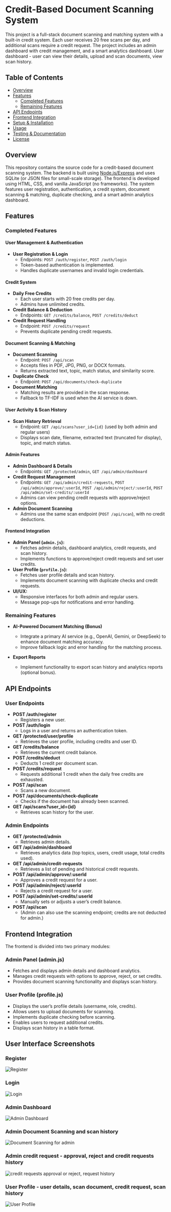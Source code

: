 # Credit-Based Document Scanning System

This project is a full-stack document scanning and matching system with a built-in credit system. Each user receives 20 free scans per day, and additional scans require a credit request. 
The project includes an admin dashboard with credit management, and a smart analytics dashboard. User dashboard - user can view their details, upload and scan documents, view scan history.

## Table of Contents
- [Overview](#overview)
- [Features](#features)
  - [Completed Features](#completed-features)
  - [Remaining Features](#remaining-features)
- [API Endpoints](#api-endpoints)
- [Frontend Integration](#frontend-integration)
- [Setup & Installation](#setup--installation)
- [Usage](#usage)
- [Testing & Documentation](#testing--documentation)
- [License](#license)

## Overview

This repository contains the source code for a credit-based document scanning system. The backend is built using [Node.js/Express](#) and uses SQLite (or JSON files for small-scale storage). The frontend is developed using HTML, CSS, and vanilla JavaScript (no frameworks). The system features user registration, authentication, a credit system, document scanning & matching, duplicate checking, and a smart admin analytics dashboard.

## Features

### Completed Features

#### User Management & Authentication
- **User Registration & Login**  
  - Endpoints: `POST /auth/register`, `POST /auth/login`
  - Token-based authentication is implemented.
  - Handles duplicate usernames and invalid login credentials.

#### Credit System
- **Daily Free Credits**  
  - Each user starts with 20 free credits per day.
  - Admins have unlimited credits.
- **Credit Balance & Deduction**  
  - Endpoints: `GET /credits/balance`, `POST /credits/deduct`
- **Credit Request Handling**  
  - Endpoint: `POST /credits/request`
  - Prevents duplicate pending credit requests.

#### Document Scanning & Matching
- **Document Scanning**  
  - Endpoint: `POST /api/scan`
  - Accepts files in PDF, JPG, PNG, or DOCX formats.
  - Returns extracted text, topic, match status, and similarity score.
- **Duplicate Check**  
  - Endpoint: `POST /api/documents/check-duplicate`
- **Document Matching**  
  - Matching results are provided in the scan response.
  - Fallback to TF-IDF is used when the AI service is down.

#### User Activity & Scan History
- **Scan History Retrieval**  
  - Endpoint: `GET /api/scans?user_id={id}` (used by both admin and regular users)
  - Displays scan date, filename, extracted text (truncated for display), topic, and match status.

#### Admin Features
- **Admin Dashboard & Details**  
  - Endpoints: `GET /protected/admin`, `GET /api/admin/dashboard`
- **Credit Request Management**  
  - Endpoints: `GET /api/admin/credit-requests`, `POST /api/admin/approve/:userId`, `POST /api/admin/reject/:userId`, `POST /api/admin/set-credits/:userId`
  - Admins can view pending credit requests with approve/reject options.
- **Admin Document Scanning**  
  - Admins use the same scan endpoint (`POST /api/scan`), with no credit deductions.

#### Frontend Integration
- **Admin Panel (`admin.js`):**  
  - Fetches admin details, dashboard analytics, credit requests, and scan history.
  - Implements functions to approve/reject credit requests and set user credits.
- **User Profile (`profile.js`):**  
  - Fetches user profile details and scan history.
  - Implements document scanning with duplicate checks and credit requests.
- **UI/UX:**  
  - Responsive interfaces for both admin and regular users.
  - Message pop-ups for notifications and error handling.

### Remaining Features

- **AI-Powered Document Matching (Bonus)**  
  - Integrate a primary AI service (e.g., OpenAI, Gemini, or DeepSeek) to enhance document matching accuracy.
  - Improve fallback logic and error handling for the matching process.
 
- **Export Reports**  
  - Implement functionality to export scan history and analytics reports (optional bonus).

## API Endpoints

### User Endpoints
- **POST /auth/register**  
  - Registers a new user.
- **POST /auth/login**  
  - Logs in a user and returns an authentication token.
- **GET /protected/user/profile**  
  - Retrieves the user profile, including credits and user ID.
- **GET /credits/balance**  
  - Retrieves the current credit balance.
- **POST /credits/deduct**  
  - Deducts 1 credit per document scan.
- **POST /credits/request**  
  - Requests additional 1 credit when the daily free credits are exhausted.
- **POST /api/scan**  
  - Scans a new document.
- **POST /api/documents/check-duplicate**  
  - Checks if the document has already been scanned.
- **GET /api/scans?user_id={id}**  
  - Retrieves scan history for the user.

### Admin Endpoints
- **GET /protected/admin**  
  - Retrieves admin details.
- **GET /api/admin/dashboard**  
  - Retrieves analytics data (top topics, users, credit usage, total credits used).
- **GET /api/admin/credit-requests**  
  - Retrieves a list of pending and historical credit requests.
- **POST /api/admin/approve/:userId**  
  - Approves a credit request for a user.
- **POST /api/admin/reject/:userId**  
  - Rejects a credit request for a user.
- **POST /api/admin/set-credits/:userId**  
  - Manually sets or adjusts a user’s credit balance.
- **POST /api/scan**  
  - (Admin can also use the scanning endpoint; credits are not deducted for admin.)

## Frontend Integration

The frontend is divided into two primary modules:

### Admin Panel (admin.js)
- Fetches and displays admin details and dashboard analytics.
- Manages credit requests with options to approve, reject, or set credits.
- Provides document scanning functionality and displays scan history.

### User Profile (profile.js)
- Displays the user’s profile details (username, role, credits).
- Allows users to upload documents for scanning.
- Implements duplicate checking before scanning.
- Enables users to request additional credits.
- Displays scan history in a table format.


## User Interface Screenshots

### Register
![Register](/frontend/assests/UI_Images/Register.jpg)

### Login
![Login](/frontend/assests/UI_Images/Login.jpg)

### Admin Dashboard
![Admin Dashboard](/frontend/assests/UI_Images/Admin_DashBoard.jpg)

### Admin Document Scanning and scan history
![Document Scanning for admin](/frontend/assests/UI_Images/document_scan_and_scan_history_for_admin.jpg)

### Admin credit request - approval, reject and credit requests history
![credit requests approval or reject, request history](/frontend/assests/UI_Images/credit_request_approval.jpg)

### User Profile - user details, scan document, credit request, scan history
![User Profile](/frontend/assests/UI_Images/User_profile.jpg)
